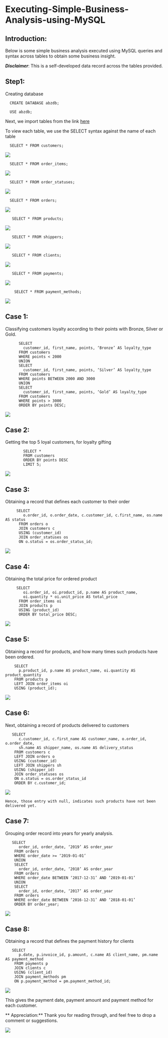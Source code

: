 # Executing-Simple-Business-Analysis-using-MySQL

## Introduction:
  Below is some simple business analysis executed using MySQL queries and syntax across tables to obtain some business insight.
  
 **_Disclaimer_**: This is a self-developed data record across the tables provided.

## Step1:
   Creating database
		
      CREATE DATABASE abzdb;
		
      USE abzdb;
  
  Next, we import tables from the link [here](ChisomProject2Tables.zip)
  
  To view each table, we use the SELECT syntax against the name of each table
  
      SELECT * FROM customers;
      
   ![](IMAGE01N.jpg)
      
      SELECT * FROM order_items;
      
   ![](IMAGE02N.jpg)
        
      SELECT * FROM order_statuses;
      
   ![](IMAGE03N.jpg)
      
      SELECT * FROM orders;
      
   ![](IMAGE04N.jpg)
        
       SELECT * FROM products;
   ![](IMAGE05N.jpg)
        
       SELECT * FROM shippers; 
   ![](IMAGE06N.jpg)
       
       SELECT * FROM clients;
   ![](IMAGE07N.jpg)
        
       SELECT * FROM payments;
   ![](IMAGE08N.jpg)
        
        SELECT * FROM payment_methods;
   ![](IMAGE09N.jpg)
          

## Case 1:

  Classifying customers loyalty according to their points with Bronze, Silver or Gold.
  
          SELECT 
            customer_id, first_name, points, ‘Bronze’ AS loyalty_type
          FROM customers
          WHERE points < 2000
          UNION
          SELECT 
            customer_id, first_name, points, ‘Silver’ AS loyalty_type
          FROM customers
          WHERE points BETWEEN 2000 AND 3000
          UNION
          SELECT 
            customer_id, first_name, points, ‘Gold’ AS loyalty_type
          FROM customers
          WHERE points > 3000
          ORDER BY points DESC;

   ![](IMAGE10N.jpg)
        

## Case 2:

  Getting the top 5 loyal customers, for loyalty gifting 
  
            SELECT *
            FROM customers
            ORDER BY points DESC
            LIMIT 5;

   ![](IMAGE11N.jpg)
        
## Case 3:

  Obtaining a record that defines each customer to their order
 
         SELECT
            o.order_id, o.order_date, c.customer_id, c.first_name, os.name AS status
          FROM orders o
          JOIN customers c
          USING (customer_id)
          JOIN order_statuses os
          ON o.status = os.order_status_id;

   ![](IMAGE12N.jpg)
          
## Case 4:

  Obtaining the total price for ordered product
 
         SELECT 
            oi.order_id, oi.product_id, p.name AS product_name, 
            oi.quantity * oi.unit_price AS total_price
          FROM order_items oi
          JOIN products p 
          USING (product_id)
          ORDER BY total_price DESC;

 ![](IMAGE13N.jpg)
    
## Case 5:

  Obtaining a record for products, and how many times such products have been ordered.

        SELECT 
          p.product_id, p.name AS product_name, oi.quantity AS product_quantity
        FROM products p
        LEFT JOIN order_items oi
        USING (product_id);

  ![](IMAGE14N.jpg)
   
## Case 6:

  Next, obtaining a record of products delivered to customers
 
       SELECT
          c.customer_id, c.first_name AS customer_name, o.order_id, o.order_date, 
          sh.name AS shipper_name, os.name AS delivery_status
        FROM customers c
        LEFT JOIN orders o
        USING (customer_id)
        LEFT JOIN shippers sh
        USING (shipper_id)
        JOIN order_statuses os
        ON o.status = os.order_status_id
        ORDER BY c.customer_id;

   ![](IMAGE15N.jpg)
         
    Hence, those entry with null, indicates such products have not been delivered yet.
    
  
## Case 7:

  Grouping order record into years for yearly analysis.
 
       SELECT 
          order_id, order_date, ‘2019’ AS order_year
        FROM orders
        WHERE order_date >= ‘2019-01-01’
        UNION
        SELECT 
          order_id, order_date, ‘2018’ AS order_year
        FROM orders
        WHERE order_date BETWEEN ‘2017-12-31’ AND ‘2019-01-01’
        UNION
        SELECT 
          order_id, order_date, ‘2017’ AS order_year
        FROM orders
        WHERE order_date BETWEEN ‘2016-12-31’ AND ‘2018-01-01’
        ORDER BY order_year;
  
  ![](IMAGE16N.jpg)
       
## Case 8:

  Obtaining a record that defines the payment history for clients
      
       SELECT 
          p.date, p.invoice_id, p.amount, c.name AS client_name, pm.name AS payment_method
        FROM payments p
        JOIN clients c
        USING (client_id)
        JOIN payment_methods pm
        ON p.payment_method = pm.payment_method_id;

  ![](IMAGE17N.jpg)
       
   This gives the payment date, payment amount and payment method for each customer.
   
  ** Appreciation:**
  Thank you for reading through, and feel free to drop a comment or suggestions.
  
  ![](thank-you-message.jpeg)




 


